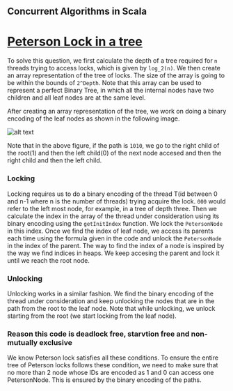 ## Concurrent Algorithms in Scala

# [Peterson Lock in a tree](https://ilyasergey.net/YSC3248/_static/resources/programming-02-mex.pdf)

  
  
  To solve this question, we first calculate the depth of a tree required for ```n``` threads trying to access locks, which is given by ```log_2(n)```. 
  We then create an array representation of the tree of locks. The size of the array is going to be within the bounds of ```2^Depth```. Note that this array can 
  be used to represent a perfect Binary Tree, in which all the internal nodes have two children and all leaf nodes are at the same level.
  
  After creating an array representation of the tree, we work on doing a binary encoding of the leaf nodes as shown in the following image.
  
![alt text][logo]

[logo]: https://www.cs.princeton.edu/courses/archive/spr01/cs126/assignments/prefix.gif "Logo Title Text 2"

Note that in the above figure, if the path is ```1010```, we go to the right child of the root(1) and then the left child(0) of the next node accesed and then the right child and then the left child.


### Locking

Locking requires us to do a binary encoding of the thread T(id between 0 and n-1 where n is the number of threads) trying  acquire the lock. `000` would refer to the left most node, for example, in a tree of depth three. Then we calculate the index in the array of the thread under consideration using its binary encoding using the ```getInitIndex``` function. We lock the ```PetersonNode``` in this index.  Once we find the index of leaf node, we access its parents each time using the formula given in the code and unlock the ```PetersonNode``` in the index of the parent. The way to find the index of a node is inspired by the way we find indices in heaps. We keep accesing the parent and lock it until we reach the root node.

### Unlocking

Unlocking works in a similar fashion. We find the binary encoding of the thread under consideration and keep unlocking the nodes that are in the path from the root to the leaf node.  Note that while unlocking, we unlock starting from the root (we start locking from the leaf node).


### Reason this code is deadlock free, starvtion free and non-mutually exclusive

We know Peterson lock satisfies all these conditions. To ensure the entire tree of Peterson locks follows these condition, we need to make sure that no more than  2 node whose IDs are encoded as 1 and 0 can access one PetersonNode. This is ensured by the binary encoding of the paths.


